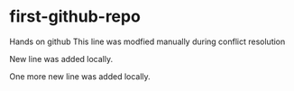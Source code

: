 # first-github-repo
Hands on github 
This line was modfied manually during conflict resolution


New line was added locally.

One more new line was added locally.
